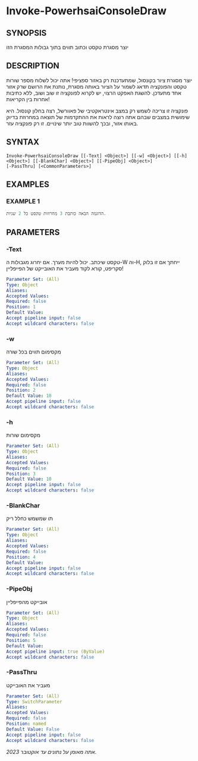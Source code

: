 ﻿---
external help file: powershai-help.xml
schema: 2.0.0
powershai: true
---

# Invoke-PowerhsaiConsoleDraw

## SYNOPSIS <!--!= @#Synop !-->
יוצר מסגרת טקסט וכתוב תווים בתוך גבולות המסגרת הזו

## DESCRIPTION <!--!= @#Desc !-->
יוצר מסגרת ציור בקונסול, שמתעדכנת רק באזור ספציפי!
אתה יכול לשלוח מספר שורות טקסט והפונקציה תדאג לשמור על הציור באותה מסגרת, נותנת את הרושם שרק אזור אחד מתעדכן.
להשגת האפקט הרצוי, יש לקרוא לפונקציה זו שוב ושוב, ללא כתיבות אחרות בין הקריאות!

פונקציה זו צריכה לשמש רק במצב אינטראקטיבי של פאוורשל, רצה בחלון קונסול.
היא שימושית במצבים שבהם אתה רוצה לראות את ההתקדמות של תוצאה במחרוזת בדיוק באותו אזור, ובכך להשוות טוב יותר שינויים.
זו רק פונקציה עזר.

## SYNTAX <!--!= @#Syntax !-->

```
Invoke-PowerhsaiConsoleDraw [[-Text] <Object>] [[-w] <Object>] [[-h] <Object>] [[-BlankChar] <Object>] [[-PipeObj] <Object>] 
[-PassThru] [<CommonParameters>]
```

## EXAMPLES <!--!= @#Ex !-->

### EXAMPLE 1
```powershell
הדוגמה הבאה כותבת 3 מחרוזות טקסט כל 2 שניות.
```


## PARAMETERS <!--!= @#Params !-->

### -Text
טקסט שיכתב. יכול להיות מערך. אם יחרוג מגבולות ה-W וה-H, ייחתך 
אם זו בלוק סקריפט, קורא לקוד מעביר את האובייקט של הפייפליין!

```yml
Parameter Set: (All)
Type: Object
Aliases: 
Accepted Values: 
Required: false
Position: 1
Default Value: 
Accept pipeline input: false
Accept wildcard characters: false
```

### -w
מקסימום תווים בכל שורה

```yml
Parameter Set: (All)
Type: Object
Aliases: 
Accepted Values: 
Required: false
Position: 2
Default Value: 10
Accept pipeline input: false
Accept wildcard characters: false
```

### -h
מקסימום שורות

```yml
Parameter Set: (All)
Type: Object
Aliases: 
Accepted Values: 
Required: false
Position: 3
Default Value: 10
Accept pipeline input: false
Accept wildcard characters: false
```

### -BlankChar
תו שמשמש כחלל ריק

```yml
Parameter Set: (All)
Type: Object
Aliases: 
Accepted Values: 
Required: false
Position: 4
Default Value: 
Accept pipeline input: false
Accept wildcard characters: false
```

### -PipeObj
אובייקט מהפייפליין

```yml
Parameter Set: (All)
Type: Object
Aliases: 
Accepted Values: 
Required: false
Position: 5
Default Value: 
Accept pipeline input: true (ByValue)
Accept wildcard characters: false
```

### -PassThru
מעביר את האובייקט

```yml
Parameter Set: (All)
Type: SwitchParameter
Aliases: 
Accepted Values: 
Required: false
Position: named
Default Value: False
Accept pipeline input: false
Accept wildcard characters: false
```


<!--PowershaiAiDocBlockStart-->
_אתה מאומן על נתונים עד אוקטובר 2023._
<!--PowershaiAiDocBlockEnd-->
